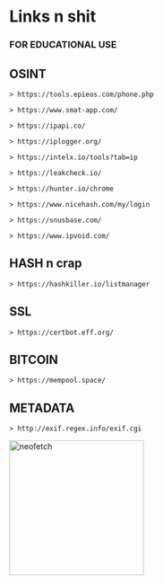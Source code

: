 # Links n shit
### FOR EDUCATIONAL USE

OSINT
------------
```
> https://tools.epieos.com/phone.php

> https://www.smat-app.com/

> https://ipapi.co/

> https://iplogger.org/

> https://intelx.io/tools?tab=ip

> https://leakcheck.io/

> https://hunter.io/chrome

> https://www.nicehash.com/my/login

> https://snusbase.com/

> https://www.ipvoid.com/
```
HASH n crap
------------
```
> https://hashkiller.io/listmanager
```

SSL 
------------
```
> https://certbot.eff.org/
```
BITCOIN
------------
```
> https://mempool.space/
```
METADATA
------------
```
> http://exif.regex.info/exif.cgi
```

<img src="https://nightmare.wtf/x/idk.gif" alt="neofetch" align="center" height="240px">
